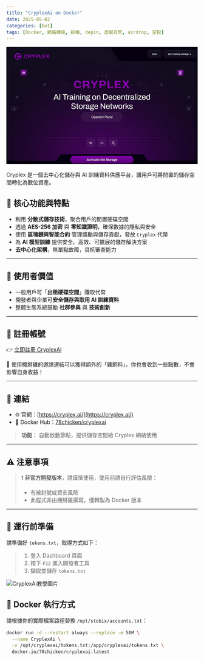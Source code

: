 ```yaml
---
title: "CryplexAi on Docker"
date: 2025-05-02
categories: [bot]
tags: [Docker, 網路賺錢, 掛機, depin, 虛擬貨幣, airdrop, 空投]
---
```

![CryplexAi 封面圖](/assets/images/cryplexai/banner.png)

Cryplex 是一個去中心化儲存與 AI 訓練資料供應平台，讓用戶可將閒置的儲存空間轉化為數位資產。

## 📌 核心功能與特點

- 利用 **分散式儲存技術**，聚合用戶的閒置硬碟空間
- 透過 **AES-256 加密** 與 **零知識證明**，確保數據的隱私與安全
- 使用 **區塊鏈與智能合約** 管理獎勵與儲存貢獻，發放 `Cryplex` 代幣
- 為 **AI 模型訓練** 提供安全、高效、可擴展的儲存解決方案
- **去中心化架構**，無單點故障，具抗審查能力

---

## 🎯 使用者價值

- 一般用戶可「**出租硬碟空間**」賺取代幣
- 開發者與企業可**安全儲存與取用 AI 訓練資料**
- 整體生態系統鼓勵 **社群參與** 與 **技術創新**

---
## 📝 註冊帳號

👉 [立即註冊 CryplexAi](https://app.cryplex.ai/dashboard?ref=nvvxu)

🎉 使用機掰雞的邀請連結可以獲得額外的「雞飼料」，你也會收到一些點數，不會影響自身收益！

---
## 🔗 連結

- 🌐 官網：[https://cryplex.ai/](https://cryplex.ai/)
- 🐳 Docker Hub：[78chicken/cryplexai](https://hub.docker.com/r/78chicken/cryplexai)
> **功能：** 自動啟動節點，提供儲存空間給 Cryplex 網絡使用

--- 

## ⚠️ 注意事項

> ❗ **非官方開發版本**，請謹慎使用，使用前請自行評估風險：
> - 有被封號或資安風險
> - 此程式非由機掰雞撰寫，僅轉製為 Docker 版本

---

## 📁 運行前準備
請準備好 `tokens.txt`，取得方式如下：
>   1. 登入 Dashboard 頁面
>   2. 按下 `F12` 進入開發者工具
>   3. 擷取並儲存 `tokens.txt`
<div style="text-align: left">
  <img src="{{ baseurl }}/assets/images/cryplexai/img.png" width="600" style="display: block; margin-bottom: 16px;" alt="CryplexAi教學圖片"/> 
</div>

## 🐳 Docker 執行方式

請根據你的實際檔案路徑替換 `/opt/stobix/accounts.txt`：
```bash
docker run -d --restart always --replace -m 50M \
  --name CryplexAi \
  -v /opt/cryplexai/tokens.txt:/app/cryplexai/tokens.txt \
  docker.io/78chicken/cryplexai:latest
```

